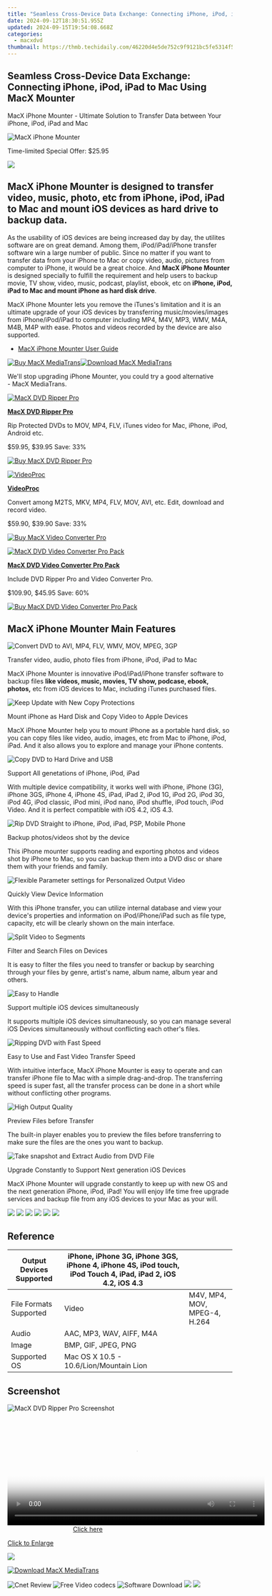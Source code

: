 ```yaml
---
title: "Seamless Cross-Device Data Exchange: Connecting iPhone, iPod, iPad to Mac Using MacX Mounter"
date: 2024-09-12T18:30:51.955Z
updated: 2024-09-15T19:54:08.668Z
categories:
  - macxdvd
thumbnail: https://thmb.techidaily.com/46220d4e5de752c9f9121bc5fe5314f52ef333630dc70248125ef90566a42a71.jpg
---
```


## Seamless Cross-Device Data Exchange: Connecting iPhone, iPod, iPad to Mac Using MacX Mounter

MacX iPhone Mounter \- Ultimate Solution to Transfer Data between Your iPhone, iPod, iPad and Mac 

![MacX iPhone Mounter](https://www.macxdvd.com/iphone-mounter/../face/iphone-mounter-pic.jpg) 

Time-limited Special Offer: $25.95

![](https://www.macxdvd.com/iphone-mounter/../image-jp/flag.png) 

## **MacX iPhone Mounter** is designed to transfer video, music, photo, etc from iPhone, iPod, iPad to Mac and mount iOS devices as hard drive to backup data.

As the usability of iOS devices are being increased day by day, the utilites software are on great demand. Among them, iPod/iPad/iPhone transfer software win a large number of public. Since no matter if you want to transfer data from your iPhone to Mac or copy video, audio, pictures from computer to iPhone, it would be a great choice. And **MacX iPhone Mounter** is designed specially to fulfill the requirement and help users to backup movie, TV show, video, music, podcast, playlist, ebook, etc on **iPhone, iPod, iPad to Mac and mount iPhone as hard disk drive**.

MacX iPhone Mounter lets you remove the iTunes's limitation and it is an ultimate upgrade of your iOS devices by transferring music/movies/images from iPhone/iPod/iPad to computer including MP4, M4V, MP3, WMV, M4A, M4B, M4P with ease. Photos and videos recorded by the device are also supported.

* [MacX iPhone Mounter User Guide](https://tools.techidaily.com/macxdvd/products/)

[![Buy MacX MediaTrans](https://www.macxdvd.com/iphone-mounter/../image/bottom-buy-big.jpg)](https://tools.techidaily.com/macxdvd/products/)[![Download MacX MediaTrans](https://www.macxdvd.com/iphone-mounter/../image/bottom-download-big.jpg)](https://tools.techidaily.com/macxdvd/products/)

We'll stop upgrading iPhone Mounter, you could try a good alternative  
 \- MacX MediaTrans.

[![MacX DVD Ripper Pro](https://www.macxdvd.com/iphone-mounter/../box-image/macx-ripper-box-left.jpg)](https://tools.techidaily.com/macxdvd/products/) 

**[MacX DVD Ripper Pro](https://tools.techidaily.com/macxdvd/products/)**

Rip Protected DVDs to MOV, MP4, FLV, iTunes video for Mac, iPhone, iPod, Android etc.

$59.95, $39.95 Save: 33%

[![Buy MacX DVD Ripper Pro](https://www.macxdvd.com/iphone-mounter/../image/bottom-buy2.jpg)](https://www.macxdvd.com/iphone-mounter/../mac-dvd-ripper-pro/buy.htm) 

[![VideoProc](https://www.macxdvd.com/iphone-mounter/../box-image/videoproc-mini1.png)](https://tools.techidaily.com/macxdvd/products/) 

**[VideoProc](https://tools.techidaily.com/macxdvd/products/)**

Convert among M2TS, MKV, MP4, FLV, MOV, AVI, etc. Edit, download and record video.

$59.90, $39.90 Save: 33%

[![Buy MacX Video Converter Pro](https://www.macxdvd.com/iphone-mounter/../image/bottom-buy2.jpg)](https://www.macxdvd.com/iphone-mounter/../mac-video-converter-pro/buy.htm) 

[![MacX DVD Video Converter Pro Pack](https://www.macxdvd.com/iphone-mounter/../pack-image/macx-pack-mini1.jpg)](https://tools.techidaily.com/macxdvd/products/) 

**[MacX DVD Video Converter Pro Pack](https://tools.techidaily.com/macxdvd/products/)**

Include DVD Ripper Pro and Video Converter Pro.

$109.90, $45.95 Save: 60%

[![Buy MacX DVD Video Converter Pro Pack](https://www.macxdvd.com/iphone-mounter/../image/bottom-buy2.jpg)](https://www.macxdvd.com/iphone-mounter/../mac-dvd-video-converter-pro-pack/buy.htm) 

## MacX iPhone Mounter Main Features

![Convert DVD to AVI, MP4, FLV, WMV, MOV, MPEG, 3GP](https://www.macxdvd.com/iphone-mounter/image/1.jpg) 

Transfer video, audio, photo files from iPhone, iPod, iPad to Mac

MacX iPhone Mounter is innovative iPod/iPad/iPhone transfer software to backup files **like videos, music, movies, TV show, podcase, ebook, photos,** etc from iOS devices to Mac, including iTunes purchased files.

![Keep Update with New Copy Protections](https://www.macxdvd.com/iphone-mounter/image/2.jpg) 

Mount iPhone as Hard Disk and Copy Video to Apple Devices

MacX iPhone Mounter help you to mount iPhone as a portable hard disk, so you can copy files like video, audio, images, etc from Mac to iPhone, iPod, iPad. And it also allows you to explore and manage your iPhone contents.

![Copy DVD to Hard Drive and USB](https://www.macxdvd.com/iphone-mounter/image/3.jpg) 

Support All genetations of iPhone, iPod, iPad

With multiple device compatibility, it works well with iPhone, iPhone (3G), iPhone 3GS, iPhone 4, iPhone 4S, iPad, iPad 2, iPod 1G, iPod 2G, iPod 3G, iPod 4G, iPod classic, iPod mini, iPod nano, iPod shuffle, iPod touch, iPod Video. And it is perfect compatible with iOS 4.2, iOS 4.3.

![Rip DVD Straight to iPhone, iPod, iPad, PSP, Mobile Phone](https://www.macxdvd.com/iphone-mounter/image/4.jpg) 

Backup photos/videos shot by the device

This iPhone mounter supports reading and exporting photos and videos shot by iPhone to Mac, so you can backup them into a DVD disc or share them with your friends and family.

![Flexible Parameter settings for Personalized Output Video](https://www.macxdvd.com/iphone-mounter/image/5.jpg) 

Quickly View Device Information

With this iPhone transfer, you can utilize internal database and view your device's properties and information on iPod/iPhone/iPad such as file type, capacity, etc will be clearly shown on the main interface.

![Split Video to Segments](https://www.macxdvd.com/iphone-mounter/image/6.jpg) 

Filter and Search Files on Devices

It is easy to filter the files you need to transfer or backup by searching through your files by genre, artist's name, album name, album year and others.

![Easy to Handle](https://www.macxdvd.com/iphone-mounter/image/7.jpg) 

Support multiple iOS devices simultaneously

It supports multiple iOS devices simultaneously, so you can manage several iOS Devices simultaneously without conflicting each other's files.

![Ripping DVD with Fast Speed](https://www.macxdvd.com/iphone-mounter/image/8.jpg) 

Easy to Use and Fast Video Transfer Speed

With intuitive interface, MacX iPhone Mounter is easy to operate and can transfer iPhone file to Mac with a simple drag-and-drop. The transferring speed is super fast, all the transfer process can be done in a short while without conflicting other programs.

![High Output Quality](https://www.macxdvd.com/iphone-mounter/image/9.jpg) 

Preview Files before Transfer

The built-in player enables you to preview the files before transferring to make sure the files are the ones you want to backup.

![Take snapshot and Extract Audio from DVD File](https://www.macxdvd.com/iphone-mounter/image/10.jpg) 

Upgrade Constantly to Support Next generation iOS Devices

MacX iPhone Mounter will upgrade constantly to keep up with new OS and the next generation iPhone, iPod, iPad! You will enjoy life time free upgrade services and backup file from any iOS devices to your Mac as your will.

![](https://www.macxdvd.com/iphone-mounter/../i-pic/prd-iphone-logo.jpg) ![](https://www.macxdvd.com/iphone-mounter/../i-pic/prd-ipad-logo.jpg) ![](https://www.macxdvd.com/iphone-mounter/../i-pic/prd-ipod-logo.jpg) ![](https://www.macxdvd.com/iphone-mounter/../i-pic/prd-appletv-logo.jpg) ![](https://www.macxdvd.com/iphone-mounter/../i-pic/prd-psp-logo.jpg) ![](https://www.macxdvd.com/iphone-mounter/../i-pic/prd-youtube-logo.jpg) 

## Reference

| Output Devices Supported | iPhone, iPhone 3G, iPhone 3GS, iPhone 4, iPhone 4S, iPod touch, iPod Touch 4, iPad, iPad 2, iOS 4.2, iOS 4.3 |                              |
| ------------------------ | ------------------------------------------------------------------------------------------------------------ | ---------------------------- |
| File Formats Supported   | Video                                                                                                        | M4V, MP4, MOV, MPEG-4, H.264 |
| Audio                    | AAC, MP3, WAV, AIFF, M4A                                                                                     |                              |
| Image                    | BMP, GIF, JPEG, PNG                                                                                          |                              |
| Supported OS             | Mac OS X 10.5 - 10.6/Lion/Mountain Lion                                                                      |                              |

## Screenshot

![MacX DVD Ripper Pro Screenshot](https://www.macxdvd.com/iphone-mounter/image/screenshot.jpg)

<!-- affiliate ads begin -->
<span id="1993650">
					<video width="576" height="240" style="cursor:pointer"
           poster="//a.impactradius-go.com/display-clicktoplayimage/1993650.png"
           onclick="if(!this.playClicked){this.play();this.setAttribute('controls',true);this.playClicked=true;}">
	   <source src="//a.impactradius-go.com/display-ad/22993-1993650">
	   <img src="//a.impactradius-go.com/display-clicktoplayimage/1993650.png" style="border: none; height: 100%; width: 100%; object-fit: contain">
	</video>
	<div style="width:360px;text-align:center"><a href="javascript:window.open(decodeURIComponent('https%3A%2F%2Fhomestyler.sjv.io%2Fc%2F5597632%2F1993650%2F22993'), '_blank');void(0);">Click here</a></div>
</span>
<img height="0" width="0" src="https://imp.pxf.io/i/5597632/1993650/22993" style="position:absolute;visibility:hidden;" border="0" />
<!-- affiliate ads end -->

[Click to Enlarge](https://tools.techidaily.com/macxdvd/products/)

![](https://www.macxdvd.com/iphone-mounter/image/screenshot_02.jpg) 

[![Download MacX MediaTrans](https://www.macxdvd.com/iphone-mounter/../image/bottom-download-big.jpg)](https://tools.techidaily.com/macxdvd/products/)

![Cnet Review](https://www.macxdvd.com/iphone-mounter/../award-style/cnet.jpg) ![Free Video codecs](https://www.macxdvd.com/iphone-mounter/../award-style/554.jpg) ![Software Download](https://www.macxdvd.com/iphone-mounter/../award-style/553.jpg) ![](https://www.macxdvd.com/iphone-mounter/../award-style/551.jpg) ![](https://www.macxdvd.com/iphone-mounter/../award-style/552.jpg) 

<!-- affiliate ads begin -->
<span id="1424527">
					<video width="864" height="1536" style="cursor:pointer"
           poster="//a.impactradius-go.com/display-clicktoplayimage/1424527.png"
           onclick="if(!this.playClicked){this.play();this.setAttribute('controls',true);this.playClicked=true;}">
	   <source src="//a.impactradius-go.com/display-ad/16446-1424527">
	   <img src="//a.impactradius-go.com/display-clicktoplayimage/1424527.png" style="border: none; height: 100%; width: 100%; object-fit: contain">
	</video>
	<div style="width:540px;text-align:center"><a href="javascript:window.open(decodeURIComponent('https%3A%2F%2Flaganoo.pxf.io%2Fc%2F5597632%2F1424527%2F16446'), '_blank');void(0);">Click here</a></div>
</span>
<img height="0" width="0" src="https://imp.pxf.io/i/5597632/1424527/16446" style="position:absolute;visibility:hidden;" border="0" />
<!-- affiliate ads end -->

## Customer Testimonials

![](https://www.macxdvd.com/iphone-mounter/../image/customer-ico.jpg) 

Get this iPhone transfer two days ago, it works perfect to backup my iPhone videos to my macbook. And it also enables me to mount iPhone as a portable hard disk for me to copy the materials on my work computer to iPhone, so that I can take home.

_\- Roy_ 

![](https://www.macxdvd.com/iphone-mounter/../image/customer-ico.jpg) 

<!-- affiliate ads begin -->
<a href="https://25home.pxf.io/c/5597632/2123480/16836" target="_top" id="2123480">
  <img src="//a.impactradius-go.com/display-ad/16836-2123480" border="0" alt="https://techidaily.com" width="468" height="60"/>
</a>
<img height="0" width="0" src="https://25home.pxf.io/i/5597632/2123480/16836" style="position:absolute;visibility:hidden;" border="0" />
<!-- affiliate ads end -->

I really love this program not because its capability of transfer video, movie, music, podcast from iPad to Mac, but also its well designed performance. All thing is done in one click.

_\- Glehn_

<ins class="adsbygoogle"
     style="display:block"
     data-ad-format="autorelaxed"
     data-ad-client="ca-pub-7571918770474297"
     data-ad-slot="1223367746"></ins>

<ins class="adsbygoogle"
     style="display:block"
     data-ad-client="ca-pub-7571918770474297"
     data-ad-slot="8358498916"
     data-ad-format="auto"
     data-full-width-responsive="true"></ins>

<span class="atpl-alsoreadstyle">Also read:</span>
<div><ul>
<li><a href="https://some-knowledge.techidaily.com/updated-fine-tuning-your-fly-top-tips-for-choosing-drone-propellers/"><u>[Updated] Fine-Tuning Your Fly Top Tips for Choosing Drone Propellers</u></a></li>
<li><a href="https://fox-http.techidaily.com/updated-navigating-the-world-of-quantum-hdr-imaging/"><u>[Updated] Navigating the World of Quantum HDR Imaging</u></a></li>
<li><a href="https://discover-cloud.techidaily.com/1725287361955-dvd/"><u>「DVDコピーガード完全回避：安上がりかつ確実な手法を発表」</u></a></li>
<li><a href="https://extra-skills.techidaily.com/2024-approved-premium-video-devices-direct-headset-screens/"><u>2024 Approved Premium Video Devices Direct Headset Screens</u></a></li>
<li><a href="https://discover-cloud.techidaily.com/converting-your-dvd-collection-for-enjoyment-on-android-devices-a-comprehensive-guide/"><u>Converting Your DVD Collection for Enjoyment on Android Devices: A Comprehensive Guide</u></a></li>
<li><a href="https://apple-account.techidaily.com/in-2024-apple-id-unlock-from-iphone-13-how-to-fix-it-by-drfone-ios/"><u>In 2024, Apple ID Unlock From iPhone 13? How to Fix it?</u></a></li>
<li><a href="https://easy-unlock-android.techidaily.com/in-2024-delete-gmail-account-withwithout-password-on-oppo-k11x-by-drfone-android/"><u>In 2024, Delete Gmail Account With/Without Password On Oppo K11x</u></a></li>
<li><a href="https://extra-information.techidaily.com/premiere-pro-speed-blackouts/"><u>Premiere Pro Speed Blackouts</u></a></li>
<li><a href="https://discover-cloud.techidaily.com/tecnicas-expertas-para-comprimir-videos-mov-sin-perder-calidad-guia-completa/"><u>Técnicas Expertas Para Comprimir Videos MOV Sin Perder Calidad: Guía Completa</u></a></li>
<li><a href="https://discover-cloud.techidaily.com/1725287312831-windowsmachd4k/"><u>Windows与Mac电影硬件解码：如何将视频分辨率提升至HD及4K水平</u></a></li>
<li><a href="https://discover-cloud.techidaily.com/1725287597337-winx-dvd-dvd/"><u>WinX DVD 소프트웨어 - 공식 웹사이트 | DVD 리퍼 및 비디오 컨버터 제공</u></a></li>
</ul></div>

